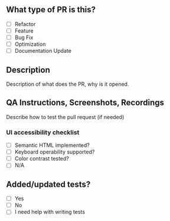 ## What type of PR is this?

- [ ] Refactor
- [ ] Feature
- [ ] Bug Fix
- [ ] Optimization
- [ ] Documentation Update

## Description

Description of what does the PR, why is it opened.

## QA Instructions, Screenshots, Recordings

Describe how to test the pull request (if needed)

### UI accessibility checklist

- [ ] Semantic HTML implemented?
- [ ] Keyboard operability supported?
- [ ] Color contrast tested?
- [ ] N/A

## Added/updated tests?

- [ ] Yes
- [ ] No
- [ ] I need help with writing tests

